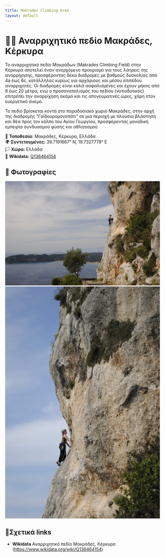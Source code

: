 ```yaml
---
title: Makrades Climbing Area
layout: default
---
```


# 🧗‍♀️ Αναρριχητικό πεδίο Μακράδες, Κέρκυρα

Το αναρριχητικό πεδίο Μακράδων (Makrades Climbing Field) στην Κέρκυρα αποτελεί έναν ανερχόμενο προορισμό για τους λάτρεις της αναρρίχησης, προσφέροντας δέκα διαδρομές με βαθμούς δυσκολίας από 4a έως 6c, κατάλληλες κυρίως για αρχάριους και μέσου επιπέδου αναρριχητές. Οι διαδρομές είναι καλά ασφαλισμένες και έχουν μήκος από 8 έως 20 μέτρα, ενώ ο προσανατολισμός του πεδίου (νοτιοδυτικός) επιτρέπει την αναρρίχηση ακόμα και τις απογευματινές ώρες, χάρη στον ευεργετικό άνεμο.

Το πεδίο βρίσκεται κοντά στο παραδοσιακό χωριό Μακράδες, στην αρχή της διαδρομής "Γαϊδουρομονοπάτι" σε μια περιοχή με πλούσια βλάστηση και θέα προς τον κόλπο του Αγίου Γεωργίου, προσφέροντας μοναδική εμπειρία συνδυασμού φύσης και αθλητισμού

📍 **Τοποθεσία:** Μακράδες, Κέρκυρα, Ελλάδα     
🌍 **Συντεταγμένες:** 39.7191667° N, 19.7327778° E    
🏳️ **Χώρα:** Ελλάδα    
🔗 **Wikidata:** [Q136464154](https://www.wikidata.org/wiki/Q136464154)

## 📸 Φωτογραφίες

![Μακράδες](/assets/images/Makrades1.jpg)
![Μακράδες](/assets/images/Makrades2.jpg)


## 🔗Σχετικά links
- **Wikidata** Αναρριχητικό πεδίο Μακράδες, Κέρκυρα (https://www.wikidata.org/wiki/Q136464154)

